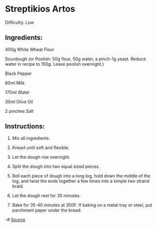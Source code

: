 # Streptikios Artos

Difficulty: Low

## Ingredients:

400g White Wheat Flour

Sourdough (or Poolish: 50g flour, 50g water, a pinch-1g yeast. Reduce water in recipe to 150g. Leave poolish overnight.)

Black Pepper

80ml Milk

170ml Water

30ml Olive Oil

2 pinches Salt

## Instructions:

1. Mix all ingredients.

2. Knead until soft and flexible.

3. Let the dough rise overnight.

4. Split the dough into two equal sized pieces.

5. Roll each piece of dough into a long log, hold down the middle of the log, and twist the ends together a few times into a simple two strand braid.

6. Let the dough rest for 30 minutes.

7. Bake for 35-40 minutes at 350F. If baking on a metal tray or steel, put parchment paper under the bread.

-# [Source](https://historicalitaliancooking.home.blog/english/recipes/streptikios-artos-ancient-greek-bread/)
